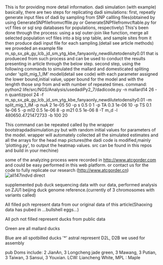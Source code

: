 
This is for providing more detail information.
dadi simulation (with example)
basically, there are two steps for replicating dadi simulations:
first, repeatly generate input files of dadi by sampling from SNP callling files(obtained by using GenerateSNPfilefromvcffile.py or GenerateSNPfilefromvcftable.py for vcf files or sql snp databases for populations, respectively)
This's been done through the process: using a sql outer-join like function, merge all selected population vcf files into a big snp table, and sample sites from it then produce dadi input file for each sampling.(detail see article methods)
we proveded an example file m_sp_sx_pk_gy_lcb_jd_sm_ytg_kbe_fanyaonly_newdilutetodensity0.01 that is produeced from such process and can be used to conduct the results presenting in article through the below step.
second step,
using the following commands to simulated the mallard and domesticated spliting under 'split_mig_1_IM' model(detail see code) with each parameter assigned the 
lower bound,initial value, upper bound for the model and with the lenghth those snp from and with number of repeated times.
command: python2 life/src/NGS/Analysis/usedadiPy2_7/dadicode.py -n mallard14 26 -n quantizpool 24 -f m_sp_sx_pk_gy_lcb_jd_sm_ytg_kbe_fanyaonly_newdilutetodensity0.01 -m split_mig_1_IM -p nuA 2 1e-05 50 -p s 0.5 0 1 -p TA 0.3 1e-06 10 -p TS 0.1 1e-06 5 -p m12 0.5 1e-06 8 -p m21 0.5 1e-06 8 -T m_d -l 480650.4721472733 -b 100 20

This command can be repeated called by the wrapper bootstrapdadisimulation.py but with random initial values for parameters of the model.
wrapper will automately collected all the simulated estimates and all the arrays for the head map pictures(the dadi code is modified,mainly 'plotting.py', to output the heatmap values. src can be found in this repos and build in your mechine) 



some of the analyzing process were recorded in http://www.atcgorder.com  and could be easy performed in this web platform. or contact us for the code to fully replicate our research (http://www.atcgorder.cn)
![all147indvd direct](https://github.com/user-attachments/assets/270916b7-3ff9-438c-8d8e-efc232bd670f)

supplemented pub duck sequencing data with our data, performed analysis on ZJU1 beijing duck genome reference.(currently of 3 chromosomes with variants called)

All filled pch represent data from our original data of this article(Shaoxing data has pubed in ...bullshell eggs...)

All pch not filled represent ducks from public data

Green are all mallard ducks

Blue are all spotbilled ducks
'*' astral represent D2L, D2B we used for assembly

pub Doms include: 2 JianAn, 3 Longcheng jade green, 3 Mawang, 3 Putian, 3 Taiwan, 3 Sansui, 3 Youxian.
LCW: Liancheng White, MPL : Maple
